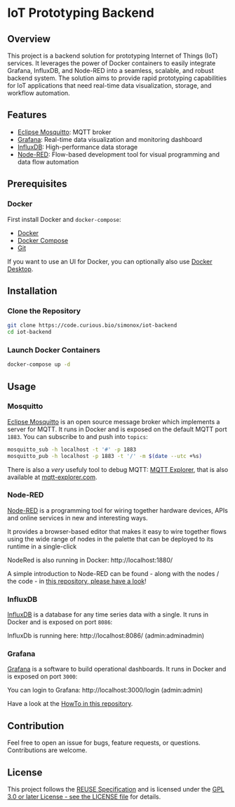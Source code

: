 # IoT Prototyping Backend

## Overview

This project is a backend solution for prototyping Internet of Things (IoT) services. It leverages the power of Docker containers to easily integrate Grafana, InfluxDB, and Node-RED into a seamless, scalable, and robust backend system. The solution aims to provide rapid prototyping capabilities for IoT applications that need real-time data visualization, storage, and workflow automation.

## Features

* [Eclipse Mosquitto](https://mosquitto.org): MQTT broker
* [Grafana](https://grafana.com/): Real-time data visualization and monitoring dashboard
* [InfluxDB](https://www.influxdata.com/): High-performance data storage
* [Node-RED](https://nodered.org/): Flow-based development tool for visual programming and data flow automation

## Prerequisites

### Docker

First install Docker and `docker-compose`:

* [Docker](https://docs.docker.com/engine/install/)
* [Docker Compose](https://docs.docker.com/compose/)
* [Git](https://git-scm.com/book/en/v2/Getting-Started-Installing-Git)

If you want to use an UI for Docker, you can optionally also use [Docker Desktop](https://www.docker.com/products/docker-desktop/).

## Installation

### Clone the Repository

```sh
git clone https://code.curious.bio/simonox/iot-backend
cd iot-backend
```

### Launch Docker Containers

```sh
docker-compose up -d
```

## Usage

### Mosquitto

[Eclipse Mosquitto](https://mosquitto.org) is an open source message broker which implements a server for MQTT. It runs in Docker and is exposed on the default MQTT port `1883`. You can subscribe to and push into `topics`: 

```sh
mosquitto_sub -h localhost -t '#' -p 1883
mosquitto_pub -h localhost -p 1883 -t '/' -m $(date --utc +%s)
```

There is also a *very* usefuly tool to debug MQTT: [MQTT Explorer](https://github.com/thomasnordquist/MQTT-Explorer/), that is also available at [mqtt-explorer.com](https://mqtt-explorer.com/).

### Node-RED

[Node-RED](https://nodered.org) is a programming tool for wiring together hardware devices, APIs and online services in new and interesting ways.

It provides a browser-based editor that makes it easy to wire together flows using the wide range of nodes in the palette that can be deployed to its runtime in a single-click

NodeRed is also running in Docker: http://localhost:1880/

A simple introduction to Node-RED can be found - along with the nodes / the code -  in [this repository, please have a look](./docs/flow/README.md)! 

### InfluxDB

[InfluxDB](https://www.influxdata.com) is a database for any time series data with a single. It runs in Docker and is exposed on port `8086`:

InfluxDb is running here: http://localhost:8086/ (admin:adminadmin)

### Grafana

[Grafana](https://grafana.com) is a software to build operational dashboards. It runs in Docker and is exposed on port `3000`:

You can login to Grafana: http://localhost:3000/login (admin:admin)

Have a look at the [HowTo in this repository](./docs/dashboard/README.md).

## Contribution

Feel free to open an issue for bugs, feature requests, or questions. Contributions are welcome.

## License

This project follows the [REUSE Specification](https://reuse.software/spec/) and is licensed under the [GPL 3.0 or later License - see the LICENSE file](./LICENSES/GPL-3.0-or-later.txt) for details.